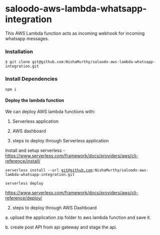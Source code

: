 # saloodo-aws-lambda-whatsapp-integration
This AWS Lambda function acts as incoming webhook for incoming whatsapp messages.

<h3>Installation</h3>
<code>$ git clone git@github.com:NishaMurthy/saloodo-aws-lambda-whatsapp-integration.git</code>

<h3>Install Dependencies</h3>
<code>npm i</code>

<h4>Deploy the lambda function</h4>
We can deploy AWS lambda functions with:

1. Serverless application
2. AWS dashboard

1. steps to deploy through Serverless application

Install and setup serverless - https://www.serverless.com/framework/docs/providers/aws/cli-reference/install/

<code>serverless install --url git@github.com:NishaMurthy/saloodo-aws-lambda-whatsapp-integration.git</code>

<code>serverless deploy</code>

https://www.serverless.com/framework/docs/providers/aws/cli-reference/deploy/

2. steps to deploy through AWS Dashboard

a. upload the application zip folder to aws lambda function and save it.

b. create post API from api gateway and stage the api.
